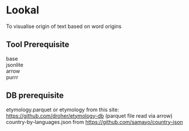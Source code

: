 # Lookal

To visualise origin of text based on word origins

## Tool Prerequisite

base  
jsonlite  
arrow  
purrr  

## DB prerequisite

etymology.parquet or etymology from this site: https://github.com/droher/etymology-db (parquet file read via arrow)
country-by-languages.json from https://github.com/samayo/country-json


